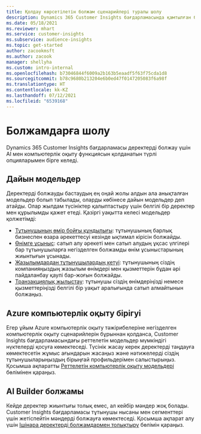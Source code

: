 ```yaml
---
title: Қолдау көрсетілетін болжам сценарийлері туралы шолу
description: Dynamics 365 Customer Insights бағдарламасында қамтылған болжам сценарийлері мен опциялары.
ms.date: 05/18/2021
ms.reviewer: mhart
ms.service: customer-insights
ms.subservice: audience-insights
ms.topic: get-started
author: zacookmsft
ms.author: zacook
manager: shellyha
ms.custom: intro-internal
ms.openlocfilehash: b73046844f6009a2b163b5eaadf5f63f75cda1d8
ms.sourcegitcommit: b78c9680b213204e6b0ed47f0147205083f6a98f
ms.translationtype: HT
ms.contentlocale: kk-KZ
ms.lasthandoff: 07/12/2021
ms.locfileid: "6539168"
---
```

# <a name="predictions-overview"></a>Болжамдарға шолу

Dynamics 365 Customer Insights бағдарламасы деректерді болжау үшін AI мен компьютерлік оқыту функциясын қолданатын түрлі опцияларымен бірге келеді. 

## <a name="out-of-box-models"></a>Дайын модельдер

Деректерді болжауды бастаудың ең оңай жолы алдын ала анықталған модельдер болып табылады, оларды көбінесе дайын модельдер деп атайды. Олар жылдам түсініктер қалыптастыру үшін белгілі бір деректер мен құрылымды қажет етеді. Қазіргі уақытта келесі модельдер қолжетімді: 
- [Тұтынушының өмір бойғы құндылығы](predict-customer-lifetime-value.md): тұтынушының барлық бизнеспен өзара әрекеттесуі кезінде ықтимал кірісін болжайды. 
- [Өнімге ұсыныс](predict-product-recommendation.md): сатып алу әрекеті мен сатып алудың ұқсас үлгілері бар тұтынушыларға негізделген болжамды өнім ұсыныстарының жиынтығын ұсынады.
- [Жазылымдардан тұтынушылардың кетуі](predict-subscription-churn.md): тұтынушының сіздің компанияңыздың жазылым өнімдері мен қызметтерін бұдан әрі пайдаланбау қаупі бар-жоғын болжайды.
- [Транзакциялық жылыстау](predict-transactional-churn.md): тұтынушы сіздің өнімдеріңізді немесе қызметтеріңізді белгілі бір уақыт аралығында сатып алмайтынын болжаңыз.

## <a name="azure-machine-learning-integration"></a>Azure компьютерлік оқыту бірігуі

Егер ұйым Azure компьютерлік оқыту тәжірибелеріне негізделген компьютерлік оқыту сценарийлерін бұрыннан қолданса, Customer Insights бағдарламасындағы реттелетін модельдер мүмкіндігі нүктелерді қосуға көмектеседі. Түсінік жасау керек деректерді таңдауға көмектесетін жұмыс ағындарын жасаңыз және нәтижелерді сіздің тұтынушыларыңыздың бірыңғай профильдерімен салыстырыңыз. Қосымша ақпаратты [Реттелетін компьютерлік оқыту модельдері](custom-models.md) бөлімінен қараңыз.

## <a name="ai-builder-prediction"></a>AI Builder болжамы

Кейде деректер жиынтығы толық емес, ал кейбір мәндер жоқ болады. Customer Insights бағдарламасы тұтынушы нысаны мен сегменттері үшін жетіспейтін мәндерді болжауға көмектеседі. Қосымша ақпарат алу үшін [Ішінара деректерді болжамдармен толықтыру](predictions.md) бөлімін қараңыз.
